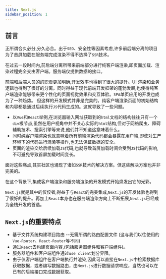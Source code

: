 ```yaml
---
title: Next.js
sidebar_position: 1
---
```



## 前言

正所谓合久必分,分久必合。出于`SEO`、安全性等因素考虑,许多前后端分离的项目为了首屏加载在服务端完成渲染不得不选择了`SSR`技术。

在过去一段时间内,前后端分离所带来前端部分进行纯客户端渲染,即页面加载、渲染过程完全交由客户端。服务端仅提供数据的接口。

前端和后端人员的的职责更加明确,开发效率也得到了很大的提升。UI 渲染和业务逻辑也得到了很好的分离。同时得益于现代前端开发框架的蓬勃发展,也使得纯客户端渲染能够带来更个性化的页面视觉效果和交互体验。`SPA`单页应用的开发也成为了一种趋势。
但这样的开发模式并非是完美的。纯客户端渲染页面的初始结构和内容都是通过后续执行`JS`代码生成的。这就导致了一些问题。

- 以`Vue`和`React`举例,在浏览器输入网址获取到的`html`文档的结构往往只有一个`div`根节点,虽然在用户视角中并不关心实际的`html`结构,但对于网络爬虫、障碍辅助技术、搜索引擎等来说,他们并不知道这意味着什么。
- 同时纯客户端渲染也就意味着所有前端渲染代码都会暴露在用户端,即使对生产环境下的代码进行混淆等操作,也无法保证数据的安全。
- 页面的渲染交给后续加载`JS`代码,也就导致首屏加载时间会受到`JS`代码的影响,不可避免导致首屏加载时间变长。

面对这些痛点,其实社区也涌现了诸如`SSR`技术的解决方案。但这些解决方案也并非完美的。

在这个背景下,集成客户端渲染和服务端渲染的开发模式开始焕发出它的光彩。

`Next.js`就是其中的佼佼者,得益于与`React`的完美集成,`Next.js`的开发体验也得到了很好的提升。再加上`React`本身也在服务端渲染方向上不断拓展,`Next.js`已经成为全栈开发的首选。

## `Next.js`的重要特点

- 基于文件系统构建项目路由 --无需所谓的路由配置文件 (这与我们以往使用的`Vue-Router`、`React-Router`等不同)
- 通过`React`去构建页面内容,(包括服务器组件和客户端组件)。
- 服务器组件和客户端组件通过`use client`划分界限。
- 由于仅客户端组件在客户端执行并渲染,因此可以直接在`Next.js`中检索数据库获取数据，或者编写数据路由，由`Next.js`进行数据请求响应，当然也可以在已有的后端接口完成数据获取。

